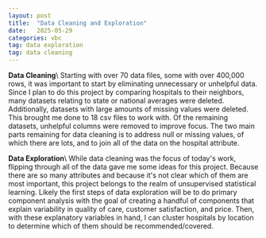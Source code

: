 ```yaml
---
layout: post
title:  "Data Cleaning and Exploration"
date:   2025-05-29
categories: vbc
tag: data exploration
tag: data cleaning
---
```

**Data Cleaning**\\
Starting with over 70 data files, some with over 400,000 rows, it was important to start by eliminating unnecessary or unhelpful data. Since I plan to do this project by comparing hospitals to their neighbors, many datasets relating to state or national averages were deleted. Additionally, datasets with large amounts of missing values were deleted. This brought me done to 18 csv files to work with. Of the remaining datasets, unhelpful columns were removed to improve focus. The two main parts remaining for data cleaning is to address null or missing values, of which there are lots, and to join all of the data on the hospital attribute.

**Data Exploration**\\
While data cleaning was the focus of today's work, flipping through all of the data gave me some ideas for this project. Because there are so many attributes and because it's not clear which of them are most important, this project belongs to the realm of unsupervised statistical learning. Likely the first steps of data exploration will be to do primary component analysis with the goal of creating a handful of components that explain variability in quality of care, customer satisfaction, and price. Then, with these explanatory variables in hand, I can cluster hospitals by location to determine which of them should be recommended/covered.